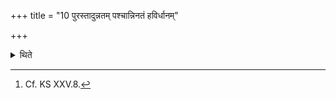 +++
title = "10 पुरस्तादुन्नतम् पश्चान्निनतं हविर्धानम्"

+++

<details><summary>थिते</summary>

10. The Havirdhāna (-shed) should be (slightly) raised in the east (and) (slightly) lowered down in the west.[^1]   

[^1]: Cf. KS XXV.8.  

</details>
